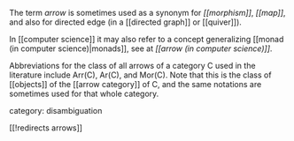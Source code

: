 The term _arrow_ is sometimes used as a synonym for _[[morphism]]_, _[[map]]_, and also for directed edge (in a [[directed graph]] or [[quiver]]).

In [[computer science]] it may also refer to a concept generalizing [[monad (in computer science)|monads]], see at _[[arrow (in computer science)]]_.

Abbreviations for the class of all arrows of a category $\mathsf{C}$ used in the literature include $\mathrm{Arr}(\mathsf{C})$, $\mathrm{Ar}(\mathsf{C})$, and $\mathrm{Mor}(\mathsf{C})$.  Note that this is the class of [[objects]] of the [[arrow category]] of $\mathsf{C}$, and the same notations are sometimes used for that whole category.

category: disambiguation

[[!redirects arrows]]
